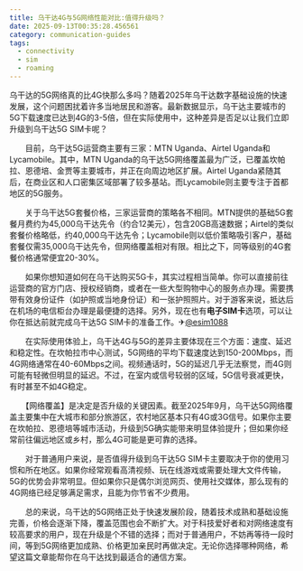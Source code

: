 ```yaml
---
title: 乌干达4G与5G网络性能对比:值得升级吗？
date: 2025-09-13T00:35:28.456561
category: communication-guides
tags:
  - connectivity
  - sim
  - roaming
---
```


乌干达的5G网络真的比4G快那么多吗？随着2025年乌干达数字基础设施的快速发展，这个问题困扰着许多当地居民和游客。最新数据显示，乌干达主要城市的5G下载速度已达到4G的3-5倍，但在实际使用中，这种差异是否足以让我们立即升级到乌干达5G SIM卡呢？

　　目前，乌干达5G运营商主要有三家：MTN Uganda、Airtel Uganda和Lycamobile。其中，MTN Uganda的乌干达5G网络覆盖最为广泛，已覆盖坎帕拉、恩德培、金贾等主要城市，并正在向周边地区扩展。Airtel Uganda紧随其后，在商业区和人口密集区域部署了较多基站。而Lycamobile则主要专注于首都地区的5G服务。

　　关于乌干达5G套餐价格，三家运营商的策略各不相同。MTN提供的基础5G套餐月费约为45,000乌干达先令（约合12美元），包含20GB高速数据；Airtel的类似套餐价格略低，约40,000乌干达先令；Lycamobile则以低价策略吸引客户，基础套餐仅需35,000乌干达先令，但网络覆盖相对有限。相比之下，同等级别的4G套餐价格通常便宜20-30%。

　　如果你想知道如何在乌干达购买5G卡，其实过程相当简单。你可以直接前往运营商的官方门店、授权经销商，或者在一些大型购物中心的服务点办理。需要携带有效身份证件（如护照或当地身份证）和一张护照照片。对于游客来说，抵达后在机场的电信柜台办理是最便捷的选择。另外，现在也有**电子SIM卡**选项，可以让你在抵达前就完成乌干达5G SIM卡的准备工作。✈[@esim1088](https://t.me/s/esim1088)

　　在实际使用体验上，乌干达4G与5G的差异主要体现在三个方面：速度、延迟和稳定性。在坎帕拉市中心测试，5G网络的平均下载速度达到150-200Mbps，而4G网络通常在40-60Mbps之间。视频通话时，5G的延迟几乎无法察觉，而4G则可能有轻微但明显的延迟。不过，在室内或信号较弱的区域，5G信号衰减更快，有时甚至不如4G稳定。

　　【网络覆盖】是决定是否升级的关键因素。截至2025年9月，乌干达5G网络覆盖主要集中在大城市和部分旅游区，农村地区基本只有4G或3G信号。如果你主要在坎帕拉、恩德培等城市活动，升级到5G确实能带来明显体验提升；但如果你经常前往偏远地区或乡村，那么4G可能是更可靠的选择。

　　对于普通用户来说，是否值得升级到乌干达5G SIM卡主要取决于你的使用习惯和所在地区。如果你经常观看高清视频、玩在线游戏或需要处理大文件传输，5G的优势会非常明显。但如果你只是偶尔浏览网页、使用社交媒体，那么现有的4G网络已经足够满足需求，且能为你节省不少费用。

　　总的来说，乌干达的5G网络正处于快速发展阶段，随着技术成熟和基础设施完善，价格会逐渐下降，覆盖范围也会不断扩大。对于科技爱好者和对网络速度有较高要求的用户，现在升级是个不错的选择；而对于普通用户，不妨再等待一段时间，等到5G网络更加成熟、价格更加亲民时再做决定。无论你选择哪种网络，希望这篇文章能帮你在乌干达找到最适合的通信方案。